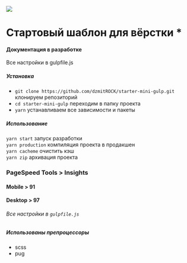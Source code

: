 ![](https://github.com/dzmitROCK/start/blob/master/app/favicon/android-chrome-512x512.png?raw=true)
# Стартовый шаблон для вёрстки *
#### Документация в разработке
Все настройки в gulpfile.js  
##### Установка
* `git clone https://github.com/dzmitROCK/starter-mini-gulp.git` клонируем репозиторий
* `cd starter-mini-gulp` переходим в папку проекта
* `yarn` устанавливаем все зависимости и пакеты 
##### Использование
`yarn start` запуск разработки  
`yarn production` компиляция проекта в продакшен   
`yarn cacheme` очистить кэш       
`yarn zip` архивация проекта  
### PageSpeed Tools > Insights
#### Mobile > 91
#### Desktop > 97
###### Все настройки в `gulpfile.js`
##### Использованы препроцессоры
* scss
* pug